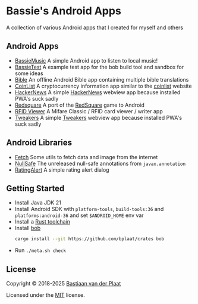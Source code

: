 # Bassie's Android Apps

A collection of various Android apps that I created for myself and others

## Android Apps

-   [BassieMusic](bassiemusic/) A simple Android app to listen to local music!
-   [BassieTest](bassietest/) A example test app for the bob build tool and sandbox for some ideas
-   [Bible](bible/) An offline Android Bible app containing multiple bible translations
-   [CoinList](coinlist/) A cryptocurrency information app similar to the [coinlist](https://github.com/bplaat/coinlist) website
-   [HackerNews](hackernews/) A simple [HackerNews](https://news.ycombinator.com/) webview app because installed PWA's suck sadly
-   [Redsquare](redsquare/) A port of the [RedSquare](https://github.com/plaatsoft/redsquare) game to Android
-   [RFID Viewer](rfidviewer/) A Mifare Classic / RFID card viewer / writer app
-   [Tweakers](tweakers/) A simple [Tweakers](https://tweakers.net/) webview app because installed PWA's suck sadly

## Android Libraries

-   [Fetch](lib/fetch/) Some utils to fetch data and image from the internet
-   [NullSafe](lib/nullsafe/) The unreleased null-safe annotations from `javax.annotation`
-   [RatingAlert](lib/ratingalert/) A simple rating alert dialog

## Getting Started

-   Install Java JDK 21
-   Install Android SDK with `platform-tools`, `build-tools:36` and `platforms:android-36` and set `$ANDROID_HOME` env var
-   Install a [Rust toolchain](https://rustup.rs/)
-   Install [bob](https://github.com/bplaat/crates/tree/master/bin/bob)
    ```sh
    cargo install --git https://github.com/bplaat/crates bob
    ```
-   Run `./meta.sh check`

## License

Copyright © 2018-2025 [Bastiaan van der Plaat](https://github.com/bplaat)

Licensed under the [MIT](LICENSE) license.

